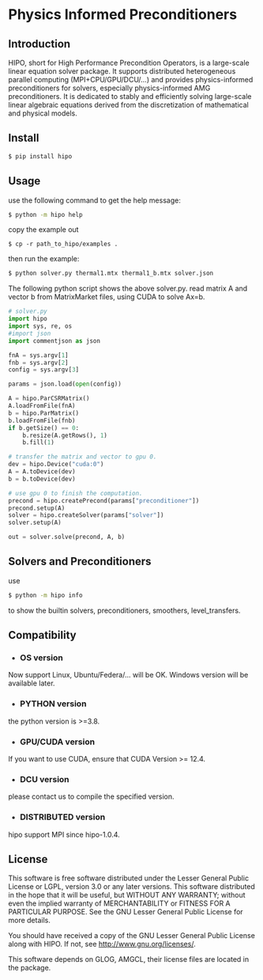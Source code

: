# Physics Informed Preconditioners

## Introduction

HIPO, short for High Performance Precondition Operators, is a large-scale linear equation solver package. It supports distributed heterogeneous parallel computing (MPI+CPU/GPU/DCU/...) and provides physics-informed preconditioners for solvers, especially physics-informed AMG preconditioners. It is dedicated to stably and efficiently solving large-scale linear algebraic equations derived from the discretization of mathematical and physical models.

## Install

``` bash
$ pip install hipo
```

## Usage
use the following command to get the help message:
```bash
$ python -m hipo help
```
copy the example out
```
$ cp -r path_to_hipo/examples .
```
then run the example:
```bash
$ python solver.py thermal1.mtx thermal1_b.mtx solver.json
```

The following python script shows the above solver.py.
read matrix A and vector b from MatrixMarket files,
using CUDA to solve Ax=b.
```python
# solver.py
import hipo
import sys, re, os
#import json
import commentjson as json

fnA = sys.argv[1]
fnb = sys.argv[2]
config = sys.argv[3]

params = json.load(open(config))

A = hipo.ParCSRMatrix()
A.loadFromFile(fnA)
b = hipo.ParMatrix()
b.loadFromFile(fnb)
if b.getSize() == 0:
    b.resize(A.getRows(), 1)
    b.fill(1)

# transfer the matrix and vector to gpu 0.
dev = hipo.Device("cuda:0")
A = A.toDevice(dev)
b = b.toDevice(dev)

# use gpu 0 to finish the computation.
precond = hipo.createPrecond(params["preconditioner"])
precond.setup(A)
solver = hipo.createSolver(params["solver"])
solver.setup(A)

out = solver.solve(precond, A, b)
```

## Solvers and Preconditioners
use
```bash
$ python -m hipo info
```
to show the builtin solvers, preconditioners, smoothers, level_transfers.


## Compatibility
- ### OS version
Now support Linux, Ubuntu/Federa/... will be OK. 
Windows version will be available later.

- ### PYTHON version
the python version is >=3.8. 

- ### GPU/CUDA version
If you want to use CUDA, ensure that 
CUDA Version >= 12.4. 

- ### DCU version
please contact us to compile the specified version.

- ### DISTRIBUTED version
hipo support MPI since hipo-1.0.4. 


## License

This software is free software distributed under the Lesser General Public 
License or LGPL, version 3.0 or any later versions. This software distributed 
in the hope that it will be useful, but WITHOUT ANY WARRANTY; without even 
the implied warranty of MERCHANTABILITY or FITNESS FOR A PARTICULAR PURPOSE. 
See the GNU Lesser General Public License for more details.

You should have received a copy of the GNU Lesser General Public License 
along with HIPO. If not, see <http://www.gnu.org/licenses/>.

This software depends on GLOG, AMGCL, their license files are located in the package.
